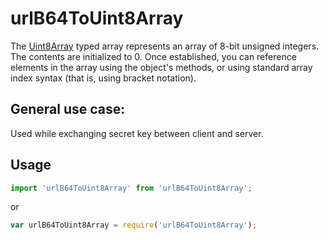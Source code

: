 # urlB64ToUint8Array

The [Uint8Array](https://developer.mozilla.org/en-US/docs/Web/JavaScript/Reference/Global_Objects/Uint8Array) typed array represents an array of 8-bit unsigned integers. The contents are initialized to 0. Once established, you can reference elements in the array using the object's methods, or using standard array index syntax (that is, using bracket notation).

## General use case:

Used while exchanging secret key between client and server.

## Usage
```js
import 'urlB64ToUint8Array' from 'urlB64ToUint8Array';
```

or

```js
var urlB64ToUint8Array = require('urlB64ToUint8Array');
```



